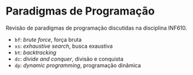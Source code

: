 # Paradigmas de Programação

Revisão de paradigmas de programação discutidas na disciplina INF610.

- `bf`: _brute force_, força bruta
- `xs`: _exhaustive search_, busca exaustiva
- `bt`: _backtracking_
- `dc`: _divide and conquer_, divisão e conquista
- `dp`: _dynamic programming_, programação dinâmica
